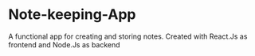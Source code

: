 # Note-keeping-App
A functional app for creating and storing notes. Created with React.Js as frontend and Node.Js as backend
